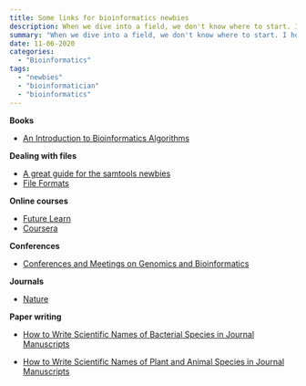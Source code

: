 ```yaml
---
title: Some links for bioinformatics newbies
description: When we dive into a field, we don't know where to start. I hope these links will be helpful for bioinformatics newbies.
summary: "When we dive into a field, we don't know where to start. I hope these links will be helpful for bioinformatics newbies."
date: 11-06-2020
categories:
  - "Bioinformatics"
tags:
  - "newbies"
  - "bioinformatician"
  - "bioinformatics"
---
```


**Books**

- [An Introduction to Bioinformatics Algorithms](https://mitpress.mit.edu/books/introduction-bioinformatics-algorithms)

**Dealing with files**

- [A great guide for the samtools newbies](https://github.com/davetang/learning_bam_file)
- [File Formats](https://www.ncbi.nlm.nih.gov/sra/docs/submitformats)

**Online courses**

- [Future Learn](https://www.futurelearn.com)
- [Coursera](https://www.coursera.org/)

**Conferences**

- [Conferences and Meetings on Genomics and Bioinformatics](https://www.conference-service.com/conferences/bioinformatics.html)

**Journals**

- [Nature](https://www.nature.com/subjects/bioinformatics)

**Paper writing**

- [How to Write Scientific Names of Bacterial Species in Journal Manuscripts](https://www.enago.com/academy/write-scientific-names-in-a-research-paper)

- [How to Write Scientific Names of Plant and Animal Species in Journal Manuscripts](https://www.enago.com/academy/how-to-write-scientific-names-in-a-research-paper-animals-plants/)

